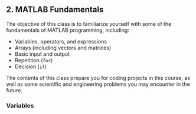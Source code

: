## 2. MATLAB Fundamentals

The objective of this class is to familiarize yourself with some of the fundamentals of MATLAB programming, including:
* Variables, operators, and expressions
* Arrays (including vectors and matrices)
* Basic input and output
* Repetition (`for`)
* Decision (`if`)

The contents of this class prepare you for coding projects in this course, as well as some scientific and engineering problems you may encounter in the future.

### Variables
